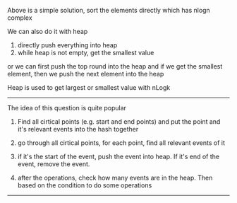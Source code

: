 Above is a simple solution, sort the elements directly which has nlogn complex

We can also do it with heap

1. directly push everything into heap
2. while heap is not empty, get the smallest value

or we can first push the top round into the heap and if we get the smallest element, then we push the next element into the heap

Heap is used to get largest or smallest value with nLogk

---

The idea of this question is quite popular

1. Find all cirtical points \(e.g. start and end points\) and put the point and it's relevant events into the hash together

2. go through all cirtical points, for each point, find all relevant events of it

3. if it's the start of the event, push the event into heap. If it's end of the event, remove the event.

4. after the operations, check how many events are in the heap. Then based on the condition to do some operations

---

